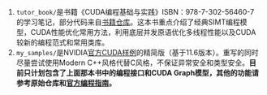 1. `tutor_book/`是书籍《CUDA编程基础与实践》ISBN：978-7-302-56460-7的学习笔记，部分代码来自[书籍仓库](https://github.com/brucefan1983/CUDA-Programming)。这本书重点介绍了经典SIMT编程模型，CUDA性能优化常用方法，利用底层并发原语优化多线程性能以及CUDA较新的编程范式和常用类库。
2. `my_samples/`是NVIDIA[官方CUDA样例](https://github.com/NVIDIA/cuda-samples)的精简版（基于11.6版本）。重写的同时尽量尝试使用Modern C++风格代替C风格，不保证异常安全和类型安全。**目前只计划包含了上面那本书中的编程接口和CUDA Graph模型，其他的功能请参考原始仓库和[官方编程指南](https://docs.nvidia.com/cuda/index.html)。**
